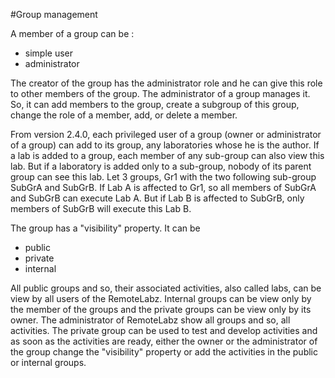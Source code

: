 #Group management

A member of a group can be : 

 * simple user
 * administrator

The creator of the group has the administrator role and he can give this role to other members of the group. The administrator of a group manages it. So, it can add members to the group, create a subgroup of this group, change the role of a member, add, or delete a member.

From version 2.4.0, each privileged user of a group (owner or administrator of a group) can add to its group, any laboratories whose he is the author. If a lab is added to a group, each member of any sub-group can also view this lab. But if a laboratory is added only to a sub-group, nobody of its parent group can see this lab.
Let 3 groups, Gr1 with the two following sub-group SubGrA and SubGrB. If Lab A is affected to Gr1, so all members of SubGrA and SubGrB can execute Lab A. But if Lab B is affected to SubGrB, only members of SubGrB will execute this Lab B.

The group has a "visibility" property. It can be 

- public
- private
- internal

All public groups and so, their associated activities, also called labs, can be view by all users of the RemoteLabz. Internal groups can be view only by the member of the groups and the private groups can be view only by its owner. The administrator of RemoteLabz show all groups and so, all activities.
The private group can be used to test and develop activities and as soon as the activities are ready, either the owner or the administrator of the group change the "visibility" property or add the activities in the public or internal groups.
